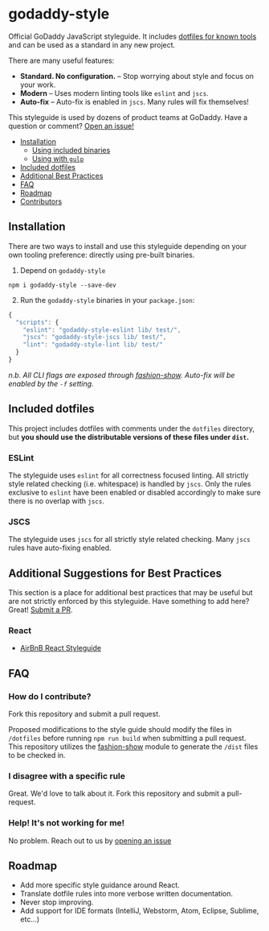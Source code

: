# godaddy-style

Official GoDaddy JavaScript styleguide. It includes [dotfiles for known tools](#included-dotfiles) and can be used as a standard in any new project.

There are many useful features:

- **Standard. No configuration.** – Stop worrying about style and focus on your work.
- **Modern** – Uses modern linting tools like `eslint` and `jscs`.
- **Auto-fix** – Auto-fix is enabled in `jscs`. Many rules will fix themselves!

This styleguide is used by dozens of product teams at GoDaddy. Have a question or comment? [Open an issue!](https://github.com/godaddy/javascript/issues/new)

- [Installation](#installation)
  - [Using included binaries](#using-included-binaries)
  - [Using with `gulp`](#using-with-gulp)
- [Included dotfiles](#included-dotfiles)
- [Additional Best Practices](#additional-best-practices)
- [FAQ](#faq)
- [Roadmap](#roadmap)
- [Contributors](#contributors)

## Installation

There are two ways to install and use this styleguide depending on your own tooling preference: directly using pre-built binaries.

1. Depend on `godaddy-style`
```
npm i godaddy-style --save-dev
```

2. Run the `godaddy-style` binaries in your `package.json`:
``` js
{
  "scripts": {
    "eslint": "godaddy-style-eslint lib/ test/",
    "jscs": "godaddy-style-jscs lib/ test/",
    "lint": "godaddy-style-lint lib/ test/"
  }
}
```
_n.b. All CLI flags are exposed through [fashion-show]. Auto-fix will be enabled by the `-f` setting._

## Included dotfiles

This project includes dotfiles with comments under the `dotfiles` directory, but **you should use the distributable versions of these files under `dist`.**

### ESLint

The styleguide uses `eslint` for all correctness focused linting. All strictly style related checking (i.e. whitespace) is handled by `jscs`. Only the rules exclusive to `eslint` have been enabled or disabled accordingly to make sure there is no overlap with `jscs`.

### JSCS

The styleguide uses `jscs` for all strictly style related checking. Many `jscs` rules have auto-fixing enabled.

## Additional Suggestions for Best Practices

This section is a place for additional best practices that may be useful but are not strictly enforced by this styleguide. Have something to add here? Great! [Submit a PR](#how-do-i-contribute).

### React

- [AirBnB React Styleguide](https://github.com/airbnb/javascript/tree/master/react)

## FAQ

### How do I contribute?

Fork this repository and submit a pull request.

Proposed modifications to the style guide should modify the files in `/dotfiles` before running `npm run build` when submitting a pull request. This repository utilizes the [fashion-show](https://github.com/indexzero/fashion-show) module to generate the `/dist` files to be checked in.

### I disagree with a specific rule

Great. We'd love to talk about it. Fork this repository and submit a pull-request.

### Help! It's not working for me!

No problem. Reach out to us by [opening an issue]

## Roadmap

- Add more specific style guidance around React.
- Translate dotfile rules into more verbose written documentation.
- Never stop improving.
- Add support for IDE formats (IntelliJ, Webstorm, Atom, Eclipse, Sublime, etc...)

[opening an issue]: https://github.com/godaddy/javascript/issues
[fashion-show]: https://github.com/indexzero/fashion-show#api-documentation
